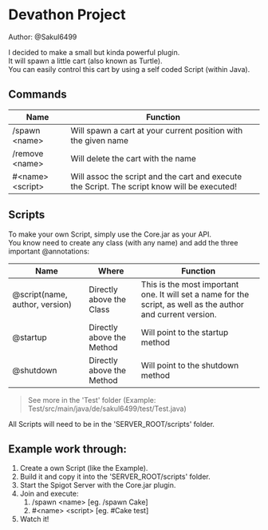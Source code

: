 # Devathon Project
Author: @Sakul6499

I decided to make a small but kinda powerful plugin.  
It will spawn a little cart (also known as Turtle).  
You can easily control this cart by using a self coded Script (within Java).  
 
## Commands
| Name | Function                                                                                                   |
| ---- | ---------------------------------------------------------------------------------------------------------- |
| /spawn \<name\> | Will spawn a cart at your current position with the given name                                    |
| /remove \<name\> | Will delete the cart with the name                                                               |
| \#\<name\> \<script\> | Will assoc the script and the cart and execute the Script. The script know will be executed!   |

## Scripts
To make your own Script, simply use the Core.jar as your API.  
You know need to create any class (with any name) and add the three important @annotations:  

| Name                           | Where                     | Function                                                                                                      |
| ------------------------------ | ------------------------- | ------------------------------------------------------------------------------------------------------------- |
| @script(name, author, version) | Directly above the Class  | This is the most important one. It will set a name for the script, as well as the author and current version. |
| @startup                       | Directly above the Method | Will point to the startup method                                                                              |
| @shutdown                      | Directly above the Method | Will point to the shutdown method                                                                             |

> See more in the 'Test' folder (Example: Test/src/main/java/de/sakul6499/test/Test.java)

All Scripts will need to be in the 'SERVER_ROOT/scripts' folder.

## Example work through:
1. Create a own Script (like the Example).
2. Build it and copy it into the 'SERVER_ROOT/scripts' folder.
3. Start the Spigot Server with the Core.jar plugin.
4. Join and execute:
    1. /spawn \<name\>          [eg. /spawn Cake]
    2. \#\<name\> \<script\>    [eg. #Cake test]
5. Watch it!


